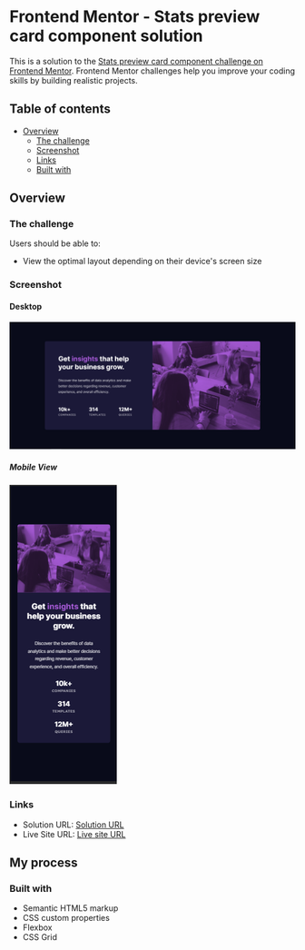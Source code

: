 # Frontend Mentor - Stats preview card component solution

This is a solution to the [Stats preview card component challenge on Frontend Mentor](https://www.frontendmentor.io/challenges/stats-preview-card-component-8JqbgoU62). Frontend Mentor challenges help you improve your coding skills by building realistic projects. 

## Table of contents

- [Overview](#overview)
  - [The challenge](#the-challenge)
  - [Screenshot](#screenshot)
  - [Links](#links)
  - [Built with](#built-with)

## Overview

### The challenge

Users should be able to:

- View the optimal layout depending on their device's screen size

### Screenshot

#### Desktop
![Desktop View](./screenshots/Desktop.PNG)
##### Mobile View
![Mobile View](./screenshots/Mobile.PNG)

### Links

- Solution URL: [Solution URL](https://github.com/JulianMont/Stats-preview-card)
- Live Site URL: [Live site URL](https://julianmont.github.io/Stats-preview-card/)

## My process

### Built with

- Semantic HTML5 markup
- CSS custom properties
- Flexbox
- CSS Grid

